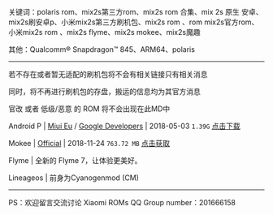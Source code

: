 关键词：polaris rom、mix2s第三方rom、mix2s rom 合集、mix 2s 原生 安卓、mix2s刷安卓p、小米mix2s第三方刷机包、mix2s rom 、rom mix2s官方rom、小米mix2s rom 、mix2s flyme、mix2s mokee、mix2s魔趣

其他：Qualcomm® Snapdragon™ 845、ARM64、polaris

* * *

若不存在或者暂无适配的刷机包将不会有相关链接只有相关消息

同时，将不再进行刷机包的存盘，搬运的信息均为其官方消息

官改 或者 低级/恶意 的 ROM 将不会出现在此MD中

Android P | [Miui Eu](http://www.mi.com/global/androidppreview/) / [Google Developers](https://developer.android.com/) | 2018-05-03 `1.39G` [点击下载](http://bigota.d.miui.com/8.5.3/polaris_dp_global_images_8.5.3_20180503.0000.00_9.0_ef2f024b87.tgz)

Mokee | [Official](https://download.mokeedev.com/?device=polaris) | 2018-11-24 `763.72 MB` [点击获取](https://download.mokeedev.com/?device=polaris)

Flyme | 全新的 Flyme 7，让体验更美好。

Lineageos | 前身为Cyanogenmod (CM)

* * *

PS：欢迎留言交流讨论
Xiaomi ROMs QQ Group number：201666158
